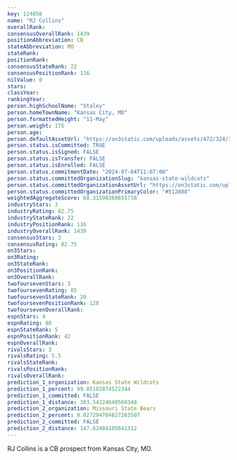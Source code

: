 ```yaml
---
key: 124058
name: "RJ Collins"
overallRank: 
consensusOverallRank: 1439
positionAbbreviation: CB
stateAbbreviation: MO
stateRank: 
positionRank: 
consensusStateRank: 22
consensusPositionRank: 116
nilValue: 0
stars: 
classYear: 
rankingYear: 
person.highSchoolName: "Staley"
person.homeTownName: "Kansas City, MO"
person.formattedHeight: "11-May"
person.weight: 175
person.age: 
person.defaultAssetUrl: "https://on3static.com/uploads/assets/472/324/324472.jpg"
person.status.isCommitted: TRUE
person.status.isSigned: FALSE
person.status.isTransfer: FALSE
person.status.isEnrolled: FALSE
person.status.commitmentDate: "2024-07-04T11:07:00"
person.status.committedOrganizationSlug: "kansas-state-wildcats"
person.status.committedOrganizationAssetUrl: "https://on3static.com/uploads/assets/811/149/149811.svg"
person.status.committedOrganizationPrimaryColor: "#512888"
weightedAggregateScore: 68.31598360655738
industryStars: 3
industryRating: 82.75
industryStateRank: 22
industryPositionRank: 116
industryOverallRank: 1439
consensusStars: 3
consensusRating: 82.75
on3Stars: 
on3Rating: 
on3StateRank: 
on3PositionRank: 
on3OverallRank: 
twofoursevenStars: 3
twofoursevenRating: 85
twofoursevenStateRank: 20
twofoursevenPositionRank: 128
twofoursevenOverallRank: 
espnStars: 4
espnRating: 80
espnStateRank: 5
espnPositionRank: 42
espnOverallRank: 
rivalsStars: 3
rivalsRating: 5.5
rivalsStateRank: 
rivalsPositionRank: 
rivalsOverallRank: 
prediction_1_organization: Kansas State Wildcats
prediction_1_percent: 99.85182874522344
prediction_1_committed: FALSE
prediction_1_distance: 103.54224640560348
prediction_2_organization: Missouri State Bears
prediction_2_percent: 0.027294704827263507
prediction_2_committed: FALSE
prediction_2_distance: 147.62484105041312
---
```

RJ Collins is a CB prospect from Kansas City, MO.